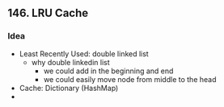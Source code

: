 ## 146. LRU Cache

### Idea
- Least Recently Used: double linked list
  - why double linkedin list
    - we could add in the beginning and end
    - we could easily move node from middle to the head
- Cache: Dictionary (HashMap)
- 